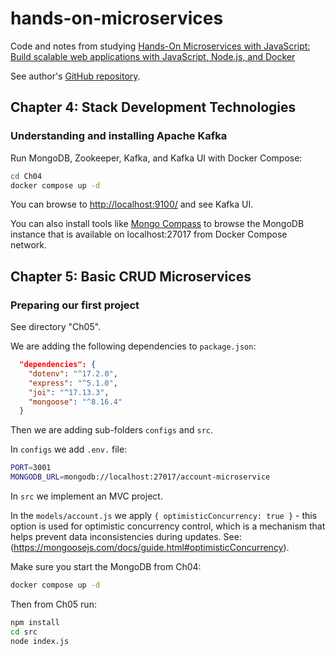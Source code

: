 # hands-on-microservices

Code and notes from studying [Hands-On Microservices with JavaScript: Build scalable web applications with JavaScript, Node.js, and Docker](https://www.packtpub.com/en-us/product/hands-on-microservices-with-javascript-9781788625265)

See author's [GitHub repository](https://github.com/PacktPublishing/Hands-on-Microservices-with-JavaScript).

## Chapter 4: Stack Development Technologies

### Understanding and installing Apache Kafka

Run MongoDB, Zookeeper, Kafka, and Kafka UI with Docker Compose:

```sh
cd Ch04
docker compose up -d
```

You can browse to <http://localhost:9100/> and see Kafka UI.

You can also install tools like [Mongo Compass](https://www.mongodb.com/try/download/compass) to browse the MongoDB instance that is available on  localhost:27017 from Docker Compose network.

## Chapter 5: Basic CRUD Microservices

### Preparing our first project

See directory "Ch05".

We are adding the following dependencies to `package.json`:

```json
  "dependencies": {
    "dotenv": "^17.2.0",
    "express": "^5.1.0",
    "joi": "^17.13.3",
    "mongoose": "^8.16.4"
  }
```

Then we are adding sub-folders `configs` and `src`.

In `configs` we add `.env.` file:

```sh
PORT=3001
MONGODB_URL=mongodb://localhost:27017/account-microservice
```

In `src` we implement an MVC project.

In the `models/account.js` we apply `{ optimisticConcurrency: true }` - this option is used for optimistic concurrency control, which is a mechanism that helps prevent data inconsistencies during updates. See: (<https://mongoosejs.com/docs/guide.html#optimisticConcurrency>).

Make sure you start the MongoDB from Ch04:

```sh
docker compose up -d
```

Then from Ch05 run:

```sh
npm install
cd src
node index.js
```
